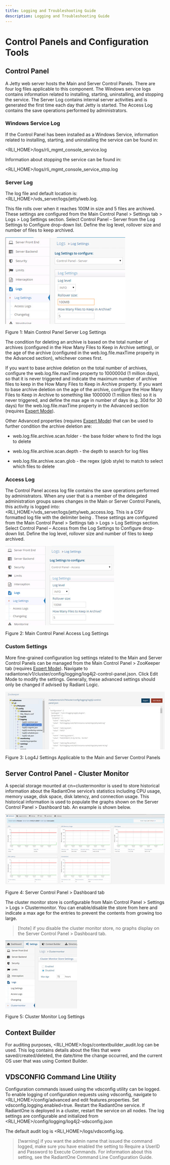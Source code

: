 ```yaml
---
title: Logging and Troubleshooting Guide
description: Logging and Troubleshooting Guide
---
```


# Control Panels and Configuration Tools

## Control Panel

A Jetty web server hosts the Main and Server Control Panels. There are four log files applicable to this component. The Windows service logs contains information related to installing, starting, uninstalling, and stopping the service. The Server Log contains internal server activities and is generated the first time each day that Jetty is started. The Access Log contains the save operations performed by administrators.

### Windows Service Log

If the Control Panel has been installed as a Windows Service, information related to installing, starting, and uninstalling the service can be found in: 

<RLI_HOME>/logs/rli_mgmt_console_service.log

Information about stopping the service can be found in:

<RLI_HOME>/logs/rli_mgmt_console_service_stop.log

### Server Log

The log file and default location is: <RLI_HOME>/vds_server/logs/jetty/web.log. 

This file rolls over when it reaches 100M in size and 5 files are archived. These settings are configured from the Main Control Panel > Settings tab > Logs > Log Settings section. Select Control Panel – Server from the Log Settings to Configure drop-down list. Define the log level, rollover size and number of files to keep archived.

![An image showing ](Media/Image2.1.jpg)

Figure 1: Main Control Panel Server Log Settings

The condition for deleting an archive is based on the total number of archives (configured in the How Many Files to Keep in Archive setting), or the age of the archive (configured in the web.log.file.maxTime property in the Advanced section), whichever comes first.

If you want to base archive deletion on the total number of archives, configure the web.log.file.maxTime property to 1000000d (1 million days), so that it is never triggered and indicate the maximum number of archive files to keep in the How Many Files to Keep in Archive property. If you want to base archive deletion on the age of the archive, configure the How Many Files to Keep in Archive to something like 1000000 (1 million files) so it is never triggered, and define the max age in number of days (e.g. 30d for 30 days) for the web.log.file.maxTime property in the Advanced section (requires [Expert Mode](01-overview#expert-mode)).

Other Advanced properties (requires [Expert Mode](01-overview#expert-mode)) that can be used to further condition the archive deletion are:

-	web.log.file.archive.scan.folder - the base folder where to find the logs to delete

-	web.log.file.archive.scan.depth - the depth to search for log files

-	web.log.file.archive.scan.glob -  the regex (glob style) to match to select which files to delete

### Access Log

The Control Panel access log file contains the save operations performed by administrators. When any user that is a member of the delegated administration groups saves changes in the Main or Server Control Panels, this activity is logged into: <RLI_HOME>/vds_server/logs/jetty/web_access.log. This is a CSV formatted log file with the delimiter being <TAB>. These settings are configured from the Main Control Panel > Settings tab > Logs > Log Settings section. Select Control Panel – Access from the Log Settings to Configure drop-down list. Define the log level, rollover size and number of files to keep archived.

![An image showing ](Media/Image2.2.jpg)
 
Figure 2: Main Control Panel Access Log Settings

<!-- 

The condition for deleting an archive is based on the total number of archives (configured in the How Many Files to Keep in Archive setting), or the age of the archive (configured in the web.access.file.maxTime property in the Advanced section), whichever comes first.

If you want to base archive deletion on the total number of archives, configure the web.access.file.maxTime property to 1000000d (1 million days), so that it is never triggered and indicate the maximum number of archive files to keep in the How Many Files to Keep in Archive property. If you want to base archive deletion on the age of the archive, configure the How Many Files to Keep in Archive to something like 1000000 (1 million files) so it is never triggered, and define the max age in number of days (e.g. 30d for 30 days) for the web.access.file.maxTime property in the Advanced section (requires [Expert Mode](01-overview#expert-mode)).

Other Advanced properties (requires [Expert Mode](01-overview#expert-mode)) that can be used to further condition the archive deletion are:

-	web.access.file.archive.scan.folder - the base folder where to find the logs to delete

-	web.access.file.archive.scan.depth - the depth to search for log files

-	web.access.file.archive.scan.glob -  the regex (glob style) to match to select which files to delete

-->

### Custom Settings

More fine-grained configuration log settings related to the Main and Server Control Panels can be managed from the Main Control Panel > ZooKeeper tab (requires [Expert Mode](01-overview#expert-mode)). Navigate to radiantone/v1/cluster/config/logging/log4j2-control-panel.json. Click Edit Mode to modify the settings. Generally, these advanced settings should only be changed if advised by Radiant Logic.

![An image showing ](Media/Image2.3.jpg)
 
Figure 3: Log4J Settings Applicable to the Main and Server Control Panels

## Server Control Panel - Cluster Monitor

A special storage mounted at cn=clustermonitor is used to store historical information about the RadiantOne service’s statistics including CPU usage, memory usage, disk space, disk latency, and connection usage. This historical information is used to populate the graphs shown on the Server Control Panel > Dashboard tab. An example is shown below.

![An image showing ](Media/Image2.4.jpg)
 
Figure 4: Server Control Panel > Dashboard tab

The cluster monitor store is configurable from Main Control Panel > Settings > Logs > Clustermonitor. You can enable/disable the store from here and indicate a max age for the entries to prevent the contents from growing too large.

>[!note] if you disable the cluster monitor store, no graphs display on the Server Control Panel > Dashboard tab.

![An image showing ](Media/Image2.5.jpg)
 
Figure 5: Cluster Monitor Log Settings

## Context Builder

For auditing purposes, <RLI_HOME>/logs/contextbuilder_audit.log can be used. This log contains details about the files that were saved/created/deleted, the date/time the change occurred, and the current OS user that was using Context Builder.

## VDSCONFIG Command Line Utility

Configuration commands issued using the vdsconfig utility can be logged. To enable logging of configuration requests using vdsconfig, navigate to <RLI_HOME>/config/advanced and edit features.properties. Set vdsconfig.logging.enabled=true. Restart the RadiantOne service. If RadiantOne is deployed in a cluster, restart the service on all nodes. The log settings are configurable and initialized from <RLI_HOME>/config/logging/log4j2-vdsconfig.json

The default audit log is <RLI_HOME>/logs/vdsconfig.log.

>[!warning] if you want the admin name that issued the command logged, make sure you have enabled the setting to Require a UserID and Password to Execute Commands. For information about this setting, see the RadiantOne Command Line Configuration Guide.
